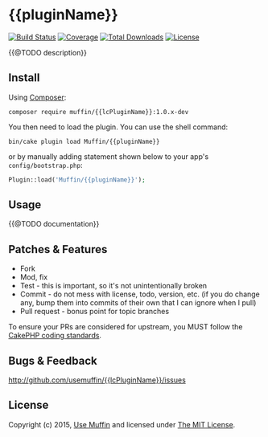 # {{pluginName}}

[![Build Status](https://img.shields.io/travis/UseMuffin/{{pluginName}}/master.svg?style=flat-square)](https://travis-ci.org/UseMuffin/{{pluginName}})
[![Coverage](https://img.shields.io/coveralls/UseMuffin/{{pluginName}}/master.svg?style=flat-square)](https://coveralls.io/r/UseMuffin/{{pluginName}})
[![Total Downloads](https://img.shields.io/packagist/dt/muffin/{{lcPluginName}}.svg?style=flat-square)](https://packagist.org/packages/muffin/{{lcPluginName}})
[![License](https://img.shields.io/badge/license-MIT-blue.svg?style=flat-square)](LICENSE)

{{@TODO description}}

## Install

Using [Composer][composer]:

```
composer require muffin/{{lcPluginName}}:1.0.x-dev
```

You then need to load the plugin. You can use the shell command:

```
bin/cake plugin load Muffin/{{pluginName}}
```

or by manually adding statement shown below to your app's `config/bootstrap.php`:

```php
Plugin::load('Muffin/{{pluginName}}');
```

## Usage

{{@TODO documentation}}

## Patches & Features

* Fork
* Mod, fix
* Test - this is important, so it's not unintentionally broken
* Commit - do not mess with license, todo, version, etc. (if you do change any, bump them into commits of
their own that I can ignore when I pull)
* Pull request - bonus point for topic branches

To ensure your PRs are considered for upstream, you MUST follow the [CakePHP coding standards][standards].

## Bugs & Feedback

http://github.com/usemuffin/{{lcPluginName}}/issues

## License

Copyright (c) 2015, [Use Muffin][muffin] and licensed under [The MIT License][mit].

[cakephp]:http://cakephp.org
[composer]:http://getcomposer.org
[mit]:http://www.opensource.org/licenses/mit-license.php
[muffin]:http://usemuffin.com
[standards]:http://book.cakephp.org/3.0/en/contributing/cakephp-coding-conventions.html
